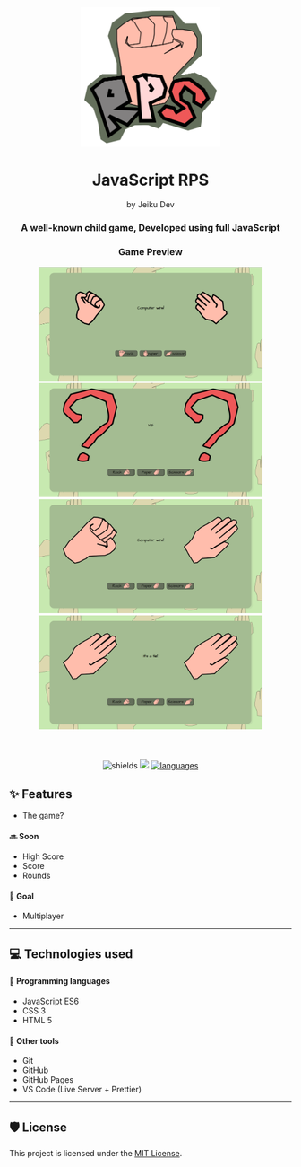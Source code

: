<p align="center">
    <a href="https://jeikudevvv.github.io/RPS/"><img src="./assets/readme/logo.png" alt="RPS" width="250" height="auto"></a>
</p>


<div align="center">
        <h1>JavaScript RPS</h1>
        <p>by Jeiku Dev</p>
        <h3 style="align: center">A well-known child game, Developed using full JavaScript<h3>
        <p> Game Preview </p>
        <a target="blank" rel="noopener noreferrer" href="https://jeikudevvv.github.io/RPS/"><img src="./assets/preview/screenshot1.png" alt="RPS"  width="400" height="auto"
        </a>
        <a target="blank" rel="noopener noreferrer" href="https://jeikudevvv.github.io/RPS/"><img src="./assets/preview/screenshot2.png" alt="RPS" width="400" height="auto">
        </a>
        <a target="blank" rel="noopener noreferrer" href="https://jeikudevvv.github.io/RPS/"><img src="./assets/preview/screenshot3.png" alt="RPS" width="400" height="auto">
        </a>
        <a target="blank" rel="noopener noreferrer" href="https://jeikudevvv.github.io/RPS/"><img src="./assets/preview/screenshot4.png" alt="RPS" width="400" height="auto">
        </a>
</div>
            
<div align="center" style="margin-top: 10%">
        <img src="https://img.shields.io/github/license/JeikuDevvv/RPS?color=646F5B&amp;style=for-the-badge" alt="shields">
        <a rel="noopener noreferrer" href="https://jeikudevvv.github.io/RPS/"><img src="https://img.shields.io/website?style=for-the-badge&up_color=646F5B&url=https%3A%2F%2Fjeikudevvv.github.io%2FRPS%2F" href="https://jeikudevvv.github.io/RPS/"></a>
        <a rel="noopener noreferrer" href="https://www.javascript.com/"><img alt="languages" src="https://img.shields.io/github/languages/top/JeikuDevvv/RPS?color=646F5B&amp;style=for-the-badge" "/></a>
</div>
            
            
<div > 
<h2>✨ Features</h2>

-   The game?

#### 🔜 Soon

-   High Score
-   Score
-   Rounds

#### 🥅 Goal

-   Multiplayer

<hr>
<h2>💻 Technologies used</h2>

#### 💾 Programming languages

-   JavaScript ES6
-   CSS 3
-   HTML 5

#### 🧰 Other tools

-   Git
-   GitHub
-   GitHub Pages
-   VS Code (Live Server + Prettier)

<hr>
<h2>🛡️ License</h2>

This project is licensed under the [MIT License](./LICENSE).

</div>
